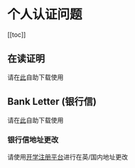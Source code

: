 # 个人认证问题

[[toc]]

## 在读证明

请在[此](https://verify.bham.ac.uk/)自助下载使用

## Bank Letter (银行信)

请在[此](https://verify.bham.ac.uk/)自助下载使用

### 银行信地址更改

请使用[开学注册平台](https://registration.bham.ac.uk/)进行在英/国内地址更改